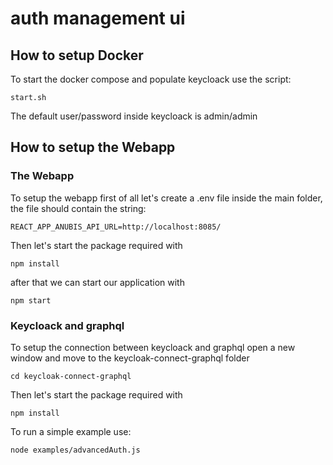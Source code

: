 # auth management ui

## How to setup Docker

To start the docker compose and populate keycloack use the script:

```
start.sh
```
The default user/password inside keycloack is admin/admin

## How to setup the Webapp

### The Webapp

To setup the webapp first of all let's create a .env file inside the main folder, the file should contain the string:

```
REACT_APP_ANUBIS_API_URL=http://localhost:8085/
```

Then let's start the package required with

```
npm install
```

after that we can start our application with

```
npm start
```

###  Keycloack and graphql

To setup the connection between keycloack and graphql open a new window and move to the keycloak-connect-graphql folder

```
cd keycloak-connect-graphql
```

Then let's start the package required with

```
npm install
```

To run a simple example use:

```
node examples/advancedAuth.js
```

